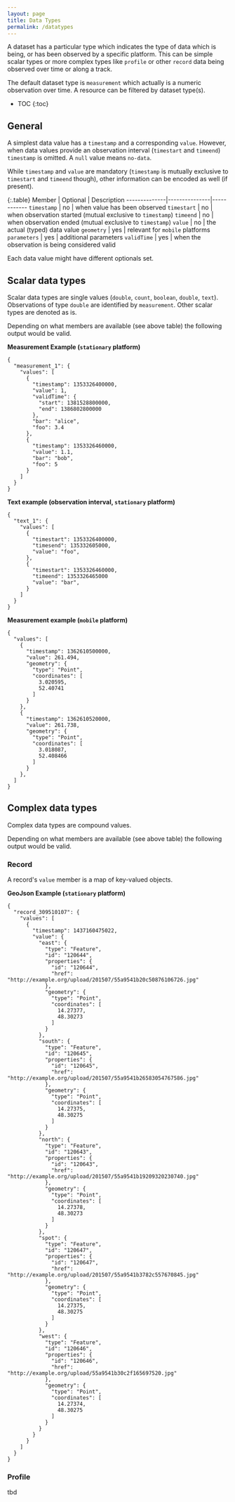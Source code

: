 ```yaml
---
layout: page
title: Data Types
permalink: /datatypes
---
```


A dataset has a particular type which indicates the type of data
which is being, or has been observed by a specific platform. This 
can be simple scalar types or more complex types like `profile` or
other `record` data being observed over time or along a track. 

The default dataset type is `measurement` which actually is a 
numeric observation over time. A resource can be filtered by 
dataset type(s).

- TOC
{:toc}

## General
A simplest data value has a `timestamp` and a corresponding `value`.
However, when data values provide an observation interval (`timestart`
and `timeend`) `timestamp` is omitted.
A `null` value means `no-data`. 

While `timestamp` and `value` are mandatory (`timestamp` is mutually 
exclusive to `timestart` and `timeend` though), other information can
be encoded as well (if present).

{:.table}
Member        | Optional      | Description
--------------|---------------|------------
`timestamp`   | no            | when value has been observed
`timestart`   | no            | when observation started (mutual exclusive to `timestamp`)
`timeend`     | no            | when observation ended (mutual exclusive to `timestamp`)
`value`       | no            | the actual (typed) data value
`geometry`    | yes           | relevant for `mobile` platforms
`parameters`  | yes           | additional parameters
`validTime`   | yes           | when the observation is being considered valid

Each data value might have different optionals set.

## Scalar data types
Scalar data types are single values (`double`, `count`, `boolean`, `double`, 
`text`). Observations of type `double` are identified by `measurement`. Other 
scalar types are denoted as is.

Depending on what members are available (see above table) the following output 
would be valid.

**Measurement Example (`stationary` platform)**
```
{
  "measurement_1": {
    "values": [
      {
        "timestamp": 1353326400000,
        "value": 1,
        "validTime": {
          "start": 1381528800000,
          "end": 1386802800000
        },
        "bar": "alice",
        "foo": 3.4
      },
      {
        "timestamp": 1353326460000,
        "value": 1.1,
        "bar": "bob",
        "foo": 5
      }
    ]
  }
}
```

**Text example (observation interval, `stationary` platform)**
```
{
  "text_1": {
    "values": [
      {
        "timestart": 1353326400000,
        "timesend": 135332605000,
        "value": "foo",
      },
      {
        "timestart": 1353326460000,
        "timeend": 1353326465000
        "value": "bar",
      }
    ]
  }
}
```

**Measurement example (`mobile` platform)**
```
{
  "values": [
    {
      "timestamp": 1362610500000,
      "value": 261.494,
      "geometry": {
        "type": "Point",
        "coordinates": [
          3.020595,
          52.40741
        ]
      }
    },
    {
      "timestamp": 1362610520000,
      "value": 261.738,
      "geometry": {
        "type": "Point",
        "coordinates": [
          3.018087,
          52.408466
        ]
      }
    },
  ]
}
```
  

## Complex data types
Complex data types are compound values.

Depending on what members are available (see above table) the following output 
would be valid.

### Record
A record's `value` member is a map of key-valued objects. 

**GeoJson Example (`stationary` platform)**
```
{
  "record_309510107": {
    "values": [
      {
        "timestamp": 1437160475022,
        "value": {
          "east": {
            "type": "Feature",
            "id": "120644",
            "properties": {
              "id": "120644",
              "href": "http://example.org/upload/201507/55a9541b20c50876106726.jpg"
            },
            "geometry": {
              "type": "Point",
              "coordinates": [
                14.27377,
                48.30273
              ]
            }
          },
          "south": {
            "type": "Feature",
            "id": "120645",
            "properties": {
              "id": "120645",
              "href": "http://example.org/upload/201507/55a9541b26583054767586.jpg"
            },
            "geometry": {
              "type": "Point",
              "coordinates": [
                14.27375,
                48.30275
              ]
            }
          },
          "north": {
            "type": "Feature",
            "id": "120643",
            "properties": {
              "id": "120643",
              "href": "http://example.org/upload/201507/55a9541b19209320230740.jpg"
            },
            "geometry": {
              "type": "Point",
              "coordinates": [
                14.27378,
                48.30273
              ]
            }
          },
          "spot": {
            "type": "Feature",
            "id": "120647",
            "properties": {
              "id": "120647",
              "href": "http://example.org/upload/201507/55a9541b3782c557670845.jpg"
            },
            "geometry": {
              "type": "Point",
              "coordinates": [
                14.27375,
                48.30275
              ]
            }
          },
          "west": {
            "type": "Feature",
            "id": "120646",
            "properties": {
              "id": "120646",
              "href": "http://example.org/upload/55a9541b30c2f165697520.jpg"
            },
            "geometry": {
              "type": "Point",
              "coordinates": [
                14.27374,
                48.30275
              ]
            }
          }
        }
      }
    ]
  }
}
```

### Profile
tbd
